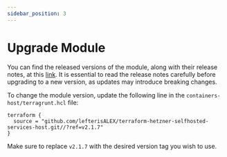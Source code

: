 ```yaml
---
sidebar_position: 3
---
```

# Upgrade  Module

You can find the released versions of the module, along with their release notes, at this [link](https://github.com/lefterisALEX/terraform-hetzner-selfhosted-services-host/releases). It is essential to read the release notes carefully before upgrading to a new version, as updates may introduce breaking changes.

To change the module version, update the following line in the `containers-host/terragrunt.hcl` file:

```
terraform {
  source = "github.com/lefterisALEX/terraform-hetzner-selfhosted-services-host.git//?ref=v2.1.7"
}
```

Make sure to replace `v2.1.7` with the desired version tag you wish to use.


